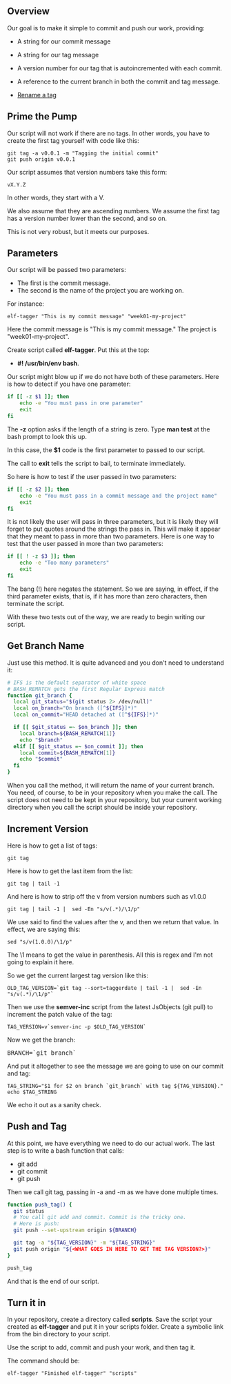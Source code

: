 ## Overview

Our goal is to make it simple to commit and push our work, providing:

- A string for our commit message
- A string for our tag message
- A version number for our tag that is autoincremented with each commit.
- A reference to the current branch in both the commit and tag message.

- [Rename a tag](https://stackoverflow.com/a/5719854/253576)

## Prime the Pump

Our script will not work if there are no tags. In other words, you have to create the first tag yourself with code like this:

    git tag -a v0.0.1 -m "Tagging the initial commit"
    git push origin v0.0.1

Our script assumes that version numbers take this form:

    vX.Y.Z

In other words, they start with a V.

We also assume that they are ascending numbers. We assume the first tag has a version number lower than the second, and so on.

This is not very robust, but it meets our purposes.    

## Parameters

Our script will be passed two parameters:

- The first is the commit message.
- The second is the name of the project you are working on.

For instance:

    elf-tagger "This is my commit message" "week01-my-project"

Here the commit message is "This is my commit message." The project is "week01-my-project".

Create script called **elf-tagger**. Put this at the top:

- **#! /usr/bin/env bash**.

Our script might blow up if we do not have both of these parameters. Here is how to detect if you have one parameter:

```bash
if [[ -z $1 ]]; then
    echo -e "You must pass in one parameter"
    exit
fi
```

The **-z** option asks if the length of a string is zero. Type **man test** at the bash prompt to look this up.

In this case, the **$1** code is the first parameter to passed to our script.

The call to **exit** tells the script to bail, to terminate immediately.

So here is how to test if the user passed in two parameters:

```bash
if [[ -z $2 ]]; then
    echo -e "You must pass in a commit message and the project name"
    exit
fi
```

It is not likely the user will pass in three parameters, but it is likely they will forget to put quotes around the strings the pass in. This will make it appear that they meant to pass in more than two parameters. Here is one way to test that the user passed in more than two parameters:

```bash
if [[ ! -z $3 ]]; then
    echo -e "Too many parameters"
    exit
fi
```

The bang (!) here negates the statement. So we are saying, in effect, if the third parameter exists, that is, if it has more than zero characters, then terminate the script.

With these two tests out of the way, we are ready to begin writing our script.

## Get Branch Name

Just use this method. It is quite advanced and you don't need to understand it:

```bash
# IFS is the default separator of white space
# BASH_REMATCH gets the first Regular Express match
function git_branch {
  local git_status="$(git status 2> /dev/null)"  
  local on_branch="On branch ([^${IFS}]*)"  
  local on_commit="HEAD detached at ([^${IFS}]*)"

  if [[ $git_status =~ $on_branch ]]; then
    local branch=${BASH_REMATCH[1]}
    echo "$branch"
  elif [[ $git_status =~ $on_commit ]]; then
    local commit=${BASH_REMATCH[1]}
    echo "$commit"
  fi
}
```

When you call the method, it will return the name of your current branch. You need, of course, to be in your repository when you make the call. The script does not need to be kept in your repository, but your current working directory when you call the script should be inside your repository.

## Increment Version

Here is how to get a list of tags:

    git tag

Here is how to get the last item from the list:

    git tag | tail -1

And here is how to strip off the v from version numbers such as v1.0.0

    git tag | tail -1 |  sed -En "s/v(.*)/\1/p"

We use said to find the values after the v, and then we return that value. In effect, we are saying this:

    sed "s/v(1.0.0)/\1/p"

The \1 means to get the value in parenthesis. All this is regex and I'm not going to explain it here.

So we get the current largest tag version like this:

    OLD_TAG_VERSION=`git tag --sort=taggerdate | tail -1 |  sed -En "s/v(.*)/\1/p"`

Then we use the **semver-inc** script from the latest JsObjects (git pull) to increment the patch value of the tag:

    TAG_VERSION=v`semver-inc -p $OLD_TAG_VERSION`

Now we get the branch:

<pre>
BRANCH=&#96;git_branch&#96;
</pre>

And put it altogether to see the message we are going to use on our commit and tag:

    TAG_STRING="$1 for $2 on branch `git_branch` with tag ${TAG_VERSION}."
    echo $TAG_STRING

We echo it out as a sanity check.

## Push and Tag

At this point, we have everything we need to do our actual work. The last step is to write a bash function that calls:

- git add
- git commit
- git push

Then we call git tag, passing in -a and -m as we have done multiple times.

```bash
function push_tag() {
  git status
  # You call git add and commit. Commit is the tricky one.
  # Here is push:
  git push --set-upstream origin ${BRANCH}

  git tag -a "${TAG_VERSION}" -m "${TAG_STRING}"
  git push origin "${<WHAT GOES IN HERE TO GET THE TAG VERSION?>}"
}

push_tag
```

And that is the end of our script.

## Turn it in

In your repository, create a directory called **scripts**. Save the script your created as **elf-tagger** and put it in your scripts folder. Create a symbolic link from the bin directory to your script.

Use the script to add, commit and push your work, and then tag it.

The command should be:

    elf-tagger "Finished elf-tagger" "scripts"

